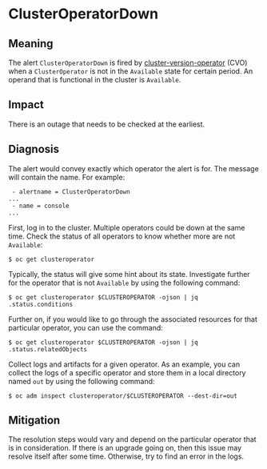 # ClusterOperatorDown

## Meaning

The alert `ClusterOperatorDown` is fired by
[cluster-version-operator](https://github.com/openshift/cluster-version-operator)
(CVO) when a `ClusterOperator` is not in the `Available` state for certain
period. An operand that is functional in the cluster is `Available`.

## Impact

There is an outage that needs to be checked at the earliest.

## Diagnosis

The alert would convey exactly which operator the alert is for. The message will
contain the name. For example:

```text
 - alertname = ClusterOperatorDown
...
 - name = console
...
```

First, log in to the cluster. Multiple operators could be down at the same time.
Check the status of all operators to know whether more are not `Available`:

```console
$ oc get clusteroperator
```

Typically, the status will give some hint about its state. Investigate further
for the operator that is not `Available` by using the following command:

```console
$ oc get clusteroperator $CLUSTEROPERATOR -ojson | jq .status.conditions
```

Further on, if you would like to go through the associated resources for that
particular operator, you can use the command:

```console
$ oc get clusteroperator $CLUSTEROPERATOR -ojson | jq .status.relatedObjects
```

Collect logs and artifacts for a given operator. As an example, you can collect
the logs of a specific operator and store them in a local directory named `out`
by using the following command:

```console
$ oc adm inspect clusteroperator/$CLUSTEROPERATOR --dest-dir=out
```

## Mitigation

The resolution steps would vary and depend on the particular operator that is in
consideration. If there is an upgrade going on, then this issue may resolve
itself after some time. Otherwise, try to find an error in the logs.
